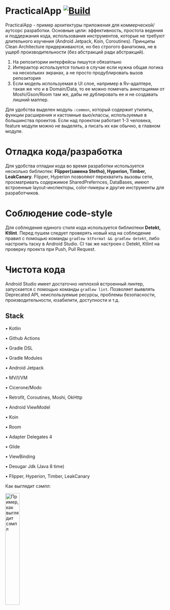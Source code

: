 # PracticalApp  [![Build](https://github.com/zakrodionov/PracticalApp/actions/workflows/Build.yml/badge.svg)](https://github.com/zakrodionov/PracticalApp/actions/workflows/Build.yml)

PracticalApp - пример архитектуры приложения для коммерческой/аутсорс разработки. Основные цели: эффективность, простота ведения и поддержания кода, использования инструментов, которые не требуют
длительного изучения (Android Jetpack, Koin, Coroutines). Принципы Clean Architecture придерживаются, но без строгого фанатизма, не в ущерб производительности (без абстракций ради абстракций).

1. На репозитории интерфейсы пишутся обязатльно
2. Интерактор используется только в случае если нужна общая логика на нескольких экранах, а не просто продублировать вызов репозитория
3. Если модель используемая в UI слое, например в Rv-адаптере, такая же что и в Domain/Data, то ее можно помечать аннотациями от Moshi/Gson/Room там же, дабы не дублировать ее
и не создавать лишний маппер.

Для удобства выделен модуль `:common`, который содержит утилиты, функции расширения и кастомные вью/классы, используемые в
большинства проектов. Если над проектом работает 1-3 человека, feature модули можно не выделять, а писать их как обычно, в главном модуле.

# Отладка кода/разработка
Для удобства отладки кода во время разработки используется несколько библиотек: **Flipper(замена Stetho), Hyperion, Timber, LeakCanary**.
Flipper, Hyperion позволяют перехватить вызовы сети, просматривать содержимое SharedPrefernces, DataBases, имеют встроенные layout-инспекторы, color-пикеры и другие инструменты для разработчиков.

# Соблюдение code-style
Для соблюдения единого стиля кода используется библиотеки **Detekt, Ktlint**. Перед пушем следует проверять новый код на соблюдение правил с помощью команды `gradlew ktFormat && gradlew detekt`, либо настроить
таску в Android Studio. CI так же настроен с Detekt, Ktlint на проверку проекта при Push, Pull Request.

# Чистота кода
Android Studio имеет достаточно неплохой встроенный линтер, запускается с помощью команды `gradlew lint`. Позволяет выявлять Deprecated API, неиспользуемые ресурсы, проблемы безопасности, производительности, юзабилити, доступности и т.д.

## Stack
• Kotlin

• Github Actions

• Gradle DSL

• Gradle Modules

• Android Jetpack

• MV/I/VM 

• Cicerone/Modo

• Retrofit, Coroutines, Moshi, OkHttp

• Android ViewModel

• Koin

• Room

• Adapter Delegates 4

• Glide

• ViewBinding

• Desugar Jdk (Java 8 time)

• Flipper, Hyperion, Timber, LeakCanary

 Как выглядит сэмпл:  
   
<img src="https://user-images.githubusercontent.com/27068529/119772938-9c4d9980-bec8-11eb-9512-319c4f427e4b.jpg" alt="Пример, как выглядит сэмпл" width="30%">

